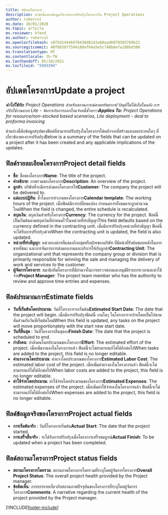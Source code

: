 ```yaml
---
title: อัปเดตโครงการ
description: หัวข้อนี้แสดงข้อมูลเกี่ยวกับการปรับปรุงโครงการใน Project Operations
author: ruhercul
ms.date: 10/01/2020
ms.topic: article
ms.reviewer: kfend
ms.author: ruhercul
ms.openlocfilehash: c07542444b970430d8143a60aad6970305769b22
ms.sourcegitcommit: 40f68387f594180af64a5e5c748b6efa188bd300
ms.translationtype: HT
ms.contentlocale: th-TH
ms.lasthandoff: 05/10/2021
ms.locfileid: "5993394"
---
```

# <a name="update-a-project"></a><span data-ttu-id="d0f2c-103">อัปเดตโครงการ</span><span class="sxs-lookup"><span data-stu-id="d0f2c-103">Update a project</span></span>

<span data-ttu-id="d0f2c-104">_**นำไปใช้กับ:** Project Operations สำหรับสถานการณ์ตามทรัพยากร/วัสดุที่ไม่ได้เก็บในคลัง การปรับใช้งานแบบ Lite - จัดการกับการออกใบแจ้งหนี้ชั่วคราว_</span><span class="sxs-lookup"><span data-stu-id="d0f2c-104">_**Applies To:** Project Operations for resource/non-stocked based scenarios, Lite deployment - deal to proforma invoicing_</span></span>

<span data-ttu-id="d0f2c-105">ด้านล่างนี้คือข้อมูลสรุปของฟิลด์ที่สามารถปรับปรุงในโครงการได้หลังจากที่สร้างและผลกระทบใดๆ ที่เกี่ยวข้องของการปรับปรุง</span><span class="sxs-lookup"><span data-stu-id="d0f2c-105">Below is a summary of the fields that can be updated on a project after it has been created and any applicable implications of the updates.</span></span>

## <a name="project-detail-fields"></a><span data-ttu-id="d0f2c-106">ฟิลด์รายละเอียดโครงการ</span><span class="sxs-lookup"><span data-stu-id="d0f2c-106">Project detail fields</span></span>

- <span data-ttu-id="d0f2c-107">**ชื่อ**: ชื่อของโครงการ</span><span class="sxs-lookup"><span data-stu-id="d0f2c-107">**Name**: The title of the project.</span></span>
- <span data-ttu-id="d0f2c-108">**คำอธิบาย**: ภาพรวมของโครงการ</span><span class="sxs-lookup"><span data-stu-id="d0f2c-108">**Description**: An overview of the project.</span></span>
- <span data-ttu-id="d0f2c-109">**ลูกค้า**: บริษัทที่จะมีการส่งมอบโครงการให้</span><span class="sxs-lookup"><span data-stu-id="d0f2c-109">**Customer**: The company the project will be delivered to.</span></span>
- <span data-ttu-id="d0f2c-110">**แม่แบบปฏิทิน**: ชั่วโมงการทำงานของโครงการ</span><span class="sxs-lookup"><span data-stu-id="d0f2c-110">**Calendar template**: The working hours of the project.</span></span> <span data-ttu-id="d0f2c-111">เมื่อฟิลด์มีการเปลี่ยนแปลง กำหนดการทั้งหมดจะถูกคำนวณใหม่</span><span class="sxs-lookup"><span data-stu-id="d0f2c-111">When the field is changed, the entire schedule is recalculated.</span></span>
- <span data-ttu-id="d0f2c-112">**สกุลเงิน**: สกุลเงินสำหรับโครงการ</span><span class="sxs-lookup"><span data-stu-id="d0f2c-112">**Currency**: The currency for the project.</span></span> <span data-ttu-id="d0f2c-113">ฟิลด์นี้เป็นเริ่มต้นตามสกุลเงินที่กำหนดไว้ในหน่วยที่ทำสัญญา</span><span class="sxs-lookup"><span data-stu-id="d0f2c-113">This field defaults based on the currency defined in the contracting unit.</span></span> <span data-ttu-id="d0f2c-114">เมื่อมีการปรับปรุงหน่วยที่ทำสัญญา ฟิลด์นี้จะได้รับการปรับปรุงด้วย</span><span class="sxs-lookup"><span data-stu-id="d0f2c-114">When the contracting unit is updated, the field is also updated.</span></span>
- <span data-ttu-id="d0f2c-115">**หน่วยที่ทำสัญญา**: หน่วยองค์กรที่แสดงถึงกลุ่มหรือฝ่ายของบริษัท ที่มีหน้าที่รับผิดชอบหลักในการขายที่ชนะ และการจัดการการส่งมอบงานและบริการให้กับลูกค้า</span><span class="sxs-lookup"><span data-stu-id="d0f2c-115">**Contracting Unit**: The organizational unit that represents the company group or division that is primarily responsible for winning the sale and managing the delivery of work and services to the customer.</span></span> 
- <span data-ttu-id="d0f2c-116">**ผู้จัดการโครงการ**: สมาชิกทีมโครงการที่มีอำนาจในการตรวจสอบและอนุมัติรายการเวลาและค่าใช้จ่าย</span><span class="sxs-lookup"><span data-stu-id="d0f2c-116">**Project Manager**: The project team member who has the authority to review and approve time entries and expenses.</span></span>

## <a name="estimate-fields"></a><span data-ttu-id="d0f2c-117">ฟิลด์ประมาณการ</span><span class="sxs-lookup"><span data-stu-id="d0f2c-117">Estimate fields</span></span>

- <span data-ttu-id="d0f2c-118">**วันที่เริ่มต้นโดยประมาณ**: วันที่โครงการจะเริ่มต้น</span><span class="sxs-lookup"><span data-stu-id="d0f2c-118">**Estimated Start Date**: The date that the project will begin.</span></span> <span data-ttu-id="d0f2c-119">เมื่อมีการปรับปรุงฟิลด์นี้ งานใดๆ ในโครงการจะย้ายโดยเป็นไปตามสัดส่วนกับวันที่เริ่มต้นใหม่</span><span class="sxs-lookup"><span data-stu-id="d0f2c-119">When this field is updated, any tasks on the project will move proportionately with the start new start date.</span></span>
- <span data-ttu-id="d0f2c-120">**วันที่สิ้นสุด** : วันที่โครงการสิ้นสุดลง</span><span class="sxs-lookup"><span data-stu-id="d0f2c-120">**Finish Date**: The date that the project is scheduled to end.</span></span>
- <span data-ttu-id="d0f2c-121">**กำลังคน**: กำลังคนโดยประมาณของโครงการ</span><span class="sxs-lookup"><span data-stu-id="d0f2c-121">**Effort**: The estimated effort of the project.</span></span> <span data-ttu-id="d0f2c-122">เมื่อเพิ่มงานลงในโครงการแล้ว ฟิลด์นี้จะไม่สามารถแก้ไขได้อีกต่อไป</span><span class="sxs-lookup"><span data-stu-id="d0f2c-122">When tasks are added to the project, this field is no longer editable.</span></span>
- <span data-ttu-id="d0f2c-123">**ค่าแรงงานโดยประมาณ**: ค่าแรงโดยประมาณของโครงการ</span><span class="sxs-lookup"><span data-stu-id="d0f2c-123">**Estimated Labor Cost**: The estimated labor cost of the project.</span></span> <span data-ttu-id="d0f2c-124">เมื่อเพิ่มค่าแรงลงในโครงการแล้ว ฟิลด์นี้จะไม่สามารถแก้ไขได้อีกต่อไป</span><span class="sxs-lookup"><span data-stu-id="d0f2c-124">When labor costs are added to the project, this field is no longer editable.</span></span>
- <span data-ttu-id="d0f2c-125">**ค่าใช้จ่ายโดยประมาณ**: ค่าใช้จ่ายโดยประมาณของโครงการ</span><span class="sxs-lookup"><span data-stu-id="d0f2c-125">**Estimated Expenses**: The estimated expenses of the project.</span></span> <span data-ttu-id="d0f2c-126">เมื่อเพิ่มค่าใช้จ่ายลงในโครงการแล้ว ฟิลด์นี้จะไม่สามารถแก้ไขได้อีกต่อไป</span><span class="sxs-lookup"><span data-stu-id="d0f2c-126">When expenses are added to the project, this field is no longer editable.</span></span>

## <a name="project-actual-fields"></a><span data-ttu-id="d0f2c-127">ฟิลด์ข้อมูลจริงของโครงการ</span><span class="sxs-lookup"><span data-stu-id="d0f2c-127">Project actual fields</span></span>
- <span data-ttu-id="d0f2c-128">**การเริ่มต้นจริง** : วันที่โครงการเริ่มต้น</span><span class="sxs-lookup"><span data-stu-id="d0f2c-128">**Actual Start**: The date that the project started.</span></span>
- <span data-ttu-id="d0f2c-129">**การเสร็จสิ้นจริง** : จะได้รับการปรับปรุงเมื่อโครงการเสร็จสมบูรณ์</span><span class="sxs-lookup"><span data-stu-id="d0f2c-129">**Actual Finish**: To be updated when a project has been completed.</span></span>

## <a name="project-status-fields"></a><span data-ttu-id="d0f2c-130">ฟิลด์สถานะโครงการ</span><span class="sxs-lookup"><span data-stu-id="d0f2c-130">Project status fields</span></span>

- <span data-ttu-id="d0f2c-131">**สถานะโครงการโดยรวม**: สถานภาพโครงการโดยรวมที่ระบุโดยผู้จัดการโครงการ</span><span class="sxs-lookup"><span data-stu-id="d0f2c-131">**Overall Project Status**: The overall project health provided by the Project manager.</span></span>
- <span data-ttu-id="d0f2c-132">**ข้อคิดเห็น**: การบรรยายเกี่ยวกับสถานภาพปัจจุบันของโครงการที่ระบุโดยผู้จัดการโครงการ</span><span class="sxs-lookup"><span data-stu-id="d0f2c-132">**Comments**: A narrative regarding the current health of the project provided by the Project manager.</span></span>



[!INCLUDE[footer-include](../includes/footer-banner.md)]